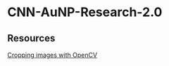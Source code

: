 # CNN-AuNP-Research-2.0

## Resources

[Cropping images with OpenCV](https://learnopencv.com/cropping-an-image-using-opencv/)
